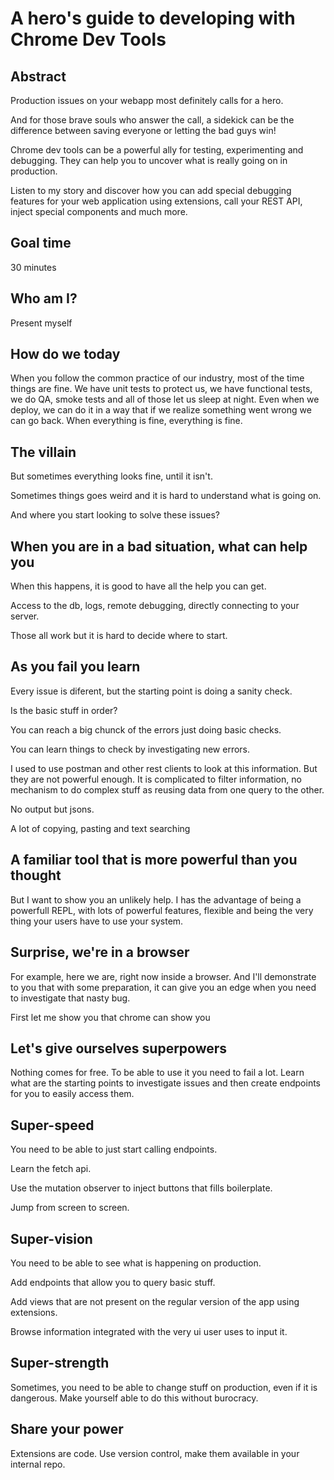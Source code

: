 # A hero's guide to developing with Chrome Dev Tools

## Abstract

Production issues on your webapp most definitely calls for a hero.

And for those brave souls who answer the call, a sidekick can be the difference between saving everyone or letting the bad guys win!

Chrome dev tools can be a powerful ally for testing, experimenting and debugging. They can help you to uncover what is really going on in production.

Listen to my story and discover how you can add special debugging features for your web application using extensions, call your REST API, inject special components and much more.

## Goal time
30 minutes

## Who am I?

Present myself

## How do we today

When you follow the common practice of our industry, most of the time things are fine.
We have unit tests to protect us, we have functional tests, we do QA, smoke tests and all of those let us sleep at night.
Even when we deploy, we can do it in a way that if we realize something went wrong we can go back.
When everything is fine, everything is fine.

## The villain

But sometimes everything looks fine, until it isn't. 

Sometimes things goes weird and it is hard to understand what is going on.

And where you start looking to solve these issues? 

## When you are in a bad situation, what can help you

When this happens, it is good to have all the help you can get. 

Access to the db, logs, remote debugging, directly connecting to your server.

Those all work but it is hard to decide where to start.

## As you fail you learn

Every issue is diferent, but the starting point is doing a sanity check.

Is the basic stuff in order?

You can reach a big chunck of the errors just doing basic checks.

You can learn things to check by investigating new errors.

I used to use postman and other rest clients to look at this information. 
But they are not powerful enough. It is complicated to filter information,
no mechanism to do complex stuff as reusing data from one query to the other.

No output but jsons.

A lot of copying, pasting and text searching


## A familiar tool that is more powerful than you thought

But I want to show you an unlikely help.
I has the advantage of being a powerfull REPL, with lots of powerful features,
flexible and being the very thing your users have to use your system.

## Surprise, we're in a browser

For example, here we are, right now inside a browser. And I'll demonstrate to you
that with some preparation, it can give you an edge when you need to investigate that nasty bug.

First let me show you that chrome can show you

## Let's give ourselves superpowers

Nothing comes for free. To be able to use it you need to fail a lot. Learn what are the starting points
to investigate issues and then create endpoints for you to easily access them.

## Super-speed

You need to be able to just start calling endpoints.

Learn the fetch api.

Use the mutation observer to inject buttons that fills boilerplate.

Jump from screen to screen.

## Super-vision

You need to be able to see what is happening on production.

Add endpoints that allow you to query basic stuff.

Add views that are not present on the regular version of the app using extensions.

Browse information integrated with the very ui user uses to input it.

## Super-strength

Sometimes, you need to be able to change stuff on production, even if it is dangerous.
Make yourself able to do this without burocracy.


## Share your power

Extensions are code. Use version control, make them available in your internal repo.